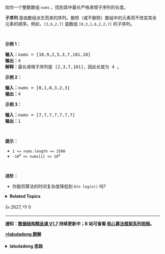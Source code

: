 <p>给你一个整数数组 <code>nums</code> ，找到其中最长严格递增子序列的长度。</p>

<p><strong>子序列&nbsp;</strong>是由数组派生而来的序列，删除（或不删除）数组中的元素而不改变其余元素的顺序。例如，<code>[3,6,2,7]</code> 是数组 <code>[0,3,1,6,2,2,7]</code> 的子序列。</p>
&nbsp;

<p><strong>示例 1：</strong></p>

<pre>
<strong>输入：</strong>nums = [10,9,2,5,3,7,101,18]
<strong>输出：</strong>4
<strong>解释：</strong>最长递增子序列是 [2,3,7,101]，因此长度为 4 。
</pre>

<p><strong>示例 2：</strong></p>

<pre>
<strong>输入：</strong>nums = [0,1,0,3,2,3]
<strong>输出：</strong>4
</pre>

<p><strong>示例 3：</strong></p>

<pre>
<strong>输入：</strong>nums = [7,7,7,7,7,7,7]
<strong>输出：</strong>1
</pre>

<p>&nbsp;</p>

<p><strong>提示：</strong></p>

<ul>
	<li><code>1 &lt;= nums.length &lt;= 2500</code></li>
	<li><code>-10<sup>4</sup> &lt;= nums[i] &lt;= 10<sup>4</sup></code></li>
</ul>

<p>&nbsp;</p>

<p><b>进阶：</b></p>

<ul>
	<li>你能将算法的时间复杂度降低到&nbsp;<code>O(n log(n))</code> 吗?</li>
</ul>
<details><summary><strong>Related Topics</strong></summary>数组 | 二分查找 | 动态规划</details><br>

<div>👍 2627, 👎 0</div>

<div id="labuladong"><hr>

**通知：[数据结构精品课 V1.7](https://aep.h5.xeknow.com/s/1XJHEO) 持续更新中；B 站可查看 [核心算法框架系列视频](https://space.bilibili.com/14089380/channel/series)。**



<p><strong><a href="https://labuladong.github.io/article?qno=300" target="_blank">⭐️labuladong 题解</a></strong></p>
<details><summary><strong>labuladong 思路</strong></summary>

## 基本思路

PS：这道题在[《算法小抄》](https://mp.weixin.qq.com/s/tUSovvogbR9StkPWb75fUw) 的第 96 页。

`dp` 数组的定义：`dp[i]` 表示以 `nums[i]` 这个数结尾的最长递增子序列的长度。

那么 `dp` 数组中最大的那个值就是最长的递增子序列长度。

**详细题解：[动态规划设计：最长递增子序列](https://labuladong.github.io/article/fname.html?fname=动态规划设计：最长递增子序列)**

**标签：[一维动态规划](https://mp.weixin.qq.com/mp/appmsgalbum?__biz=MzAxODQxMDM0Mw==&action=getalbum&album_id=2122007027366395905)，[动态规划](https://mp.weixin.qq.com/mp/appmsgalbum?__biz=MzAxODQxMDM0Mw==&action=getalbum&album_id=1318881141113536512)，子序列**

## 解法代码

```java
class Solution {
    public int lengthOfLIS(int[] nums) {
        // dp[i] 表示以 nums[i] 这个数结尾的最长递增子序列的长度
        int[] dp = new int[nums.length];/**<extend down -200>

![](https://labuladong.github.io/algo/images/最长递增子序列/5.jpeg)
*/
        // base case：dp 数组全都初始化为 1
        Arrays.fill(dp, 1);

        for (int i = 0; i < nums.length; i++) {
            for (int j = 0; j < i; j++) {
                if (nums[i] > nums[j])
                    dp[i] = Math.max(dp[i], dp[j] + 1);
            }
        }

        int res = 0;
        for (int i = 0; i < dp.length; i++) {
            res = Math.max(res, dp[i]);
        }
        return res;
    }
}
```

**类似题目**：
  - [354. 俄罗斯套娃信封问题 🔴](/problems/russian-doll-envelopes)

</details>
</div>



